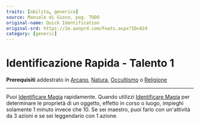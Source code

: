 ```yaml
---
traits: [abilita, generico]
source: Manuale di Gioco, pag. TODO
original-name: Quick Identification
original-srd: https://2e.aonprd.com/Feats.aspx?ID=824
category: [generic]
---
```


# Identificazione Rapida - Talento 1

**Prerequisiti** addestrato in [Arcano](/abilita/arcano),
[Natura](/abilita/natura), [Occultismo](/abilita/occultismo) o
[Religione](/abilita/religione)

---

Puoi [Identificare Magia](/azioni/abilita/identificare-magia) rapidamente.
Quando utilizzi [Identificare Magia](/azioni/abilita/identificare-magia) per
determinare le proprietà di un oggetto, effetto in corso o luogo, impieghi
solamente 1 minuto invece che 10. Se sei maestro, puoi farlo con un'attività da
3 azioni e se sei leggendario con 1 azione.
